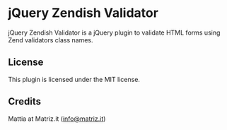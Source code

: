 # jQuery Zendish Validator

jQuery Zendish Validator is a jQuery plugin to validate HTML forms using Zend validators class names.

## License

This plugin is licensed under the MIT license.

## Credits

Mattia at Matriz.it (info@matriz.it)
